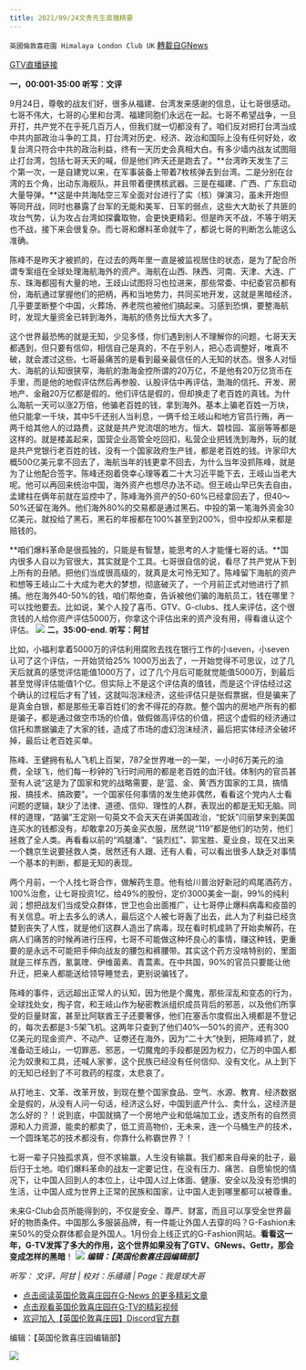 ```yaml
---
title: 2021/09/24文贵先生直播精要
---
```

`英國倫敦喜莊園 Himalaya London Club UK` [轉載自GNews](https://gnews.org/zh-hans/1554837/)

[GTV直播链接](https://gtv.org/video/id=614debaf42a8af3151a4a1ed)



**一，00:001-35:00 听写：文评**

9月24日，尊敬的战友们好，很多从福建、台湾发来感谢的信息，让七哥很感动。七哥不伟大，七哥的心里和台湾、福建同胞们永远在一起。七哥不希望战争，一旦开打，共产党不在乎死几百万人，但我们就一切都没有了。咱们反对把打台湾当成中共内部政治斗争的工具，打台湾对历史、经济、政治和国际上没有任何好处，收复台湾只符合中共的政治利益，终有一天历史会真相大白。有多少墙内战友试图阻止打台湾，包括七哥天天的喊，但是他们昨天还是跑去了。**台湾昨天发生了三个第一次，一是自建党以来，在军事装备上带着7枚核弹去到台湾。二是分别在台湾的五个角，出动东海舰队，并且带着便携核武器。三是在福建、广西、广东启动大量导弹。**这是中共海陆空三军全面对台进行了实（核）弹演习，虽未开炮但等同开战，同时也暴露了台军的无能和美军、日军的弱点，这些大大助长了共匪的攻台气势，认为攻占台湾如探囊取物，会更快更精彩。但是昨天不战，不等于明天也不战，接下来会很复杂。而七哥和爆料革命就牛了，都说七哥的判断怎么能这么准确。

陈峰不是昨天才被抓的，在过去的两年里一直是被监视居住的状态，是为了配合所谓专案组在全球处理海航海外的资产。海航在山西、陕西、河南、天津、大连、广东、珠海都囤有大量的地，王歧山试图将习也拉进来，那些常委、中纪委官员都有份，海航通过掌握他们的把柄，再和当地势力，共同买地开发，这就是黑暗经济，几乎要垄断整个中国，火葬场、养老院也被他们搞起来。习感到恐惧，要整海航时，发现大量资金已转到海外，海航的债务比恒大大多了。

这个世界最恐怖的就是无知，少见多怪，你们遇到别人不理解你的问题，七哥天天都遇到，但只要有信仰，相信自己是真的，不在乎别人，把心态调整好，唯真不破，就会渡过这些。七哥最痛苦的是看到最亲最信任的人无知的状态。很多人对恒大、海航的认知很狭窄，海航的渤海金控所谓的20万亿，不是他有20万亿货币在手里，而是他的地假评估然后再参股、认股评估中再评估，渤海的信托、开发、房地产、金融20万亿都是假的。他们评估是假的，但却换走了老百姓的真钱。为什么海航一天可以涨2万倍，他骗老百姓的钱，拿到海外。基本上骗老百姓一万块，他只能拿一千块，其中5千还别人当利息，一俩千给王岐山和地方官员行贿，再一两千给其他人的过路费，这就是共产党流氓的地方。恒大、碧桂园、富丽等等都是这样的。就是楼盖起来，国营企业高管全吃回扣，私营企业把钱洗到海外，玩的就是共产党银行老百姓的钱，没有一个国家政府生产钱，都是老百姓的钱。许家印大概500亿美元拿不回去了，海航当年的钱更拿不回去，为什么当年没抓陈峰，就是为了让他配合签字。陈峰还抱着侥幸心理等着二十大习近平能下去，王岐山当老大呢。他可以再回来统治中国，海外资产也想尽办法不动。但王岐山早已失去自由，孟建柱在俩年前就在监控中了，陈峰海外资产的50-60%已经拿回去了，但40～50%还留在海外。他们海外80%的交易都是通过黑石。中投的第一笔海外资金30亿美元，就投给了黑石，黑石的年报都在100%甚至到200%，但中投却从来都是赔钱的。

**咱们爆料革命是很孤独的，只能是有智慧，能思考的人才能懂七哥的话。**国内很多人自以为官很大，其实就是个工具。七哥很自信的说，看尽了共产党从下到上所有的丑陋。把他们当成很高级的，就真是太可怜无知了。陈峰留下海航的资产和想等王岐山二十大成为老大的梦想，彻底破灭了，一个月前正式对他进行了抓捕。他在海外40-50%的钱，咱们帮他查，告诉被他们骗的海航员工，钱在哪里？可以找他要去。比如说，某个人投了喜币、GTV、G-clubs、找人来评估，这个很贪钱的人给你资产评估5000万，你拿这个评估出来的资产没有用，得看谁认这个评估。
[![](https://spark.adobe.com/page/QMF83ThsMhVfx/images/c306266f-51d7-46a4-846a-5cc53ad930b7.jpg?asset_id=9bdd9cae-deb7-4f72-9ba5-36b140ffbba9&amp;img_etag=%224668b24c8688bbfd21f872467aec4b7c%22&amp;size=1024)](https://spark.adobe.com/page/QMF83ThsMhVfx/images/c306266f-51d7-46a4-846a-5cc53ad930b7.jpg?asset_id=9bdd9cae-deb7-4f72-9ba5-36b140ffbba9&amp;img_etag=%224668b24c8688bbfd21f872467aec4b7c%22&amp;size=1024)
**二，35:00-end. 听写：阿甘**

比如，小福利拿着5000万的评估利用腐败去找在银行工作的小seven，小seven认可了这个评估，一开始贷给25% 1000万出去了，一开始觉得不可思议，过了几天后就真的感觉评估能值1000万了，过了几个月后可能就觉能值5000万，到最后甚至觉得评估能值1个亿。但实际上不是这个评估真的值钱，而是这个评估经过这个确认的过程后才有了钱，这就叫泡沫经济，这些评估只是张假票据，但是骗来了是真金白银，都是那些无辜百姓们的舍不得花的存款。整个国内的房地产所有的都是骗子，都是通过做空市场的价值，做假做高评估的价值，把这个虚假的经济通过信托和票据骗走了大家的钱，造成了市场的虚幻泡沫经济，最后把实体经济全破坏掉，最后让老百姓买单。

陈峰、王健拥有私人飞机上百架，787全世界唯一的一架，一小时6万美元的油费，全球飞，他们每一秒钟的飞行时间用的都是老百姓的血汗钱。体制内的官员甚至有人说“这是为了国家和党的战略需要，是‘蓝、金、黄’西方国家的工具，搞情报、搞技术、搞政要”。一个国家任何事情的发生绝非偶然，看看这个党内人士看问题的逻辑，缺少了法律、道德、信仰、理性的人群，表现出的都是无知无脑。同样的道理，“路骗”王定刚一句英文不会天天在讲美国政治，“蛇妖”闫丽梦来到美国连买水的钱都没有，却敢拿20万美金买衣服，居然说“119”都是他们的功劳，他们拯救了全人类。再看看以前的“鸡腿潘”、“装烈红”、郭宝胜、夏业良，现在又出来一个魏京生说要拯救人类，居然还有人跟、还有人看，可以看出很多人缺乏对事情一个基本的判断，都是无知的表现。

两个月前，一个人找七哥合作，做解药生意。他有给川普治好新冠的鸡尾酒药方，100%治愈，让七哥投资1亿，给49%的股份，定价3000美金一副，99%的纯利润；想把战友们当成受众群体，世卫也会出面推广，让七哥停止爆料病毒和疫苗的有关信息。听上去多么的诱人，最后这个人被七哥轰了出去，此人为了利益已经贪婪到丧失了人性，就是他们这群人造出了病毒，现在看时机成熟了开始卖解药，在病人们痛苦的时候再进行压榨，七哥不可能做这种坏良心的事情，赚这种钱，更重要的是永远不可能把手伸向战友的腰包和裤腰带。其实这个药方没啥特别的，里面就是三样东西，氰氯喹、伊维菌素、青蒿素。在中共国，90%的官员只要能让他升迁，把亲人都能送给领导睡觉去，更别说骗钱了。

陈峰的事件，远远超出正常人的认知，因为他是个魔鬼，那些淫乱和变态的行为，全球找处女，掏子宫，和王岐山作为秘密教派组织成员背后的邪恶，以及他们所享受的巨量财富，甚至比阿联酋王子还要奢侈，他们在塞舌尔度假出入境都是不登记的，每次去都是3-5架飞机。这两年只查到了他们40%—50%的资产，还有300亿美元的现金资产、不动产、证劵还在海外，因为“二十大”快到，把陈峰抓了，就准备动王岐山，一切罪恶、邪恶，一切魔鬼的手段都是因为权力，亿万的中国人都沦为奴隶和工具，还喊人家爹，这个民族已经没有任何信仰、没有文化，从上到下的无知已经到了不可救药的程度，太悲哀了。

从打地主、文革、改革开放，到现在整个国家食品、空气、水源、教育、经济数据全是假的，从没有人问一句话，经济这么好，中国到底产什么、卖什么，这经济是怎么好的？！说到底，中国就搞了一个房地产业和低端加工业，透支所有的自然资源和人力资源，能卖的都卖了，低工资高物价，无未来，连一个马桶生产的技术，一个圆珠笔芯的技术都没有，你靠什么称霸世界？！

七哥一辈子只独孤求真，但不求输赢，人生没有输赢。我们都来自母亲的肚子，最后归于土地。咱们爆料革命的战友一定要记住，在没有压力、痛苦、自愿愉悦的情况下，让中国人回到人的本位上，让中国人过上体面、健康、安全以及没有恐惧的生活，让中国人成为世界上正常的民族和国家，让中国人走到哪里都可以被尊重。

未来G-Club会员所能得到的，不仅是安全、尊严、财富，而且可以享受全世界最好的物质条件。中国那么多服装品牌，有一件能让外国人去穿的吗？G-Fashion未来50%的受众群体都会是外国人。1月份会上线正式的G-Fashion网站。**看看这一年，G-TV发挥了多大的作用，这个世界如果没有了GTV、GNews、Gettr，那会变成怎样的黑暗**！
[![](https://spark.adobe.com/page/QMF83ThsMhVfx/images/9e84fe38-445c-4821-a52c-31af9d043af3.jpg?asset_id=32a59cc9-a83b-4c1a-a04b-a2468c487606&amp;img_etag=%227beea883ec0dc119b6a28f3c4a2920ed%22&amp;size=1024)](https://spark.adobe.com/page/QMF83ThsMhVfx/images/9e84fe38-445c-4821-a52c-31af9d043af3.jpg?asset_id=32a59cc9-a83b-4c1a-a04b-a2468c487606&amp;img_etag=%227beea883ec0dc119b6a28f3c4a2920ed%22&amp;size=1024)
***编辑：【英国伦敦喜庄园编辑部】***

*听写： 文评，阿甘* *| 校对：乐禧禧 | Page：我是球大哥*

- [点击阅读英国伦敦喜庄园在G-News 的更多精彩文章](https://gnews.org/zh-hans/author/himalaya_hawk/)
- [点击观看英国伦敦喜庄园在G-TV的精彩视频](https://gtv.org/web/#/UserInfo/5ee680a45bd6f123dd104807)
- [欢迎加入【英国伦敦喜庄园】Discord官方群](https://discord.gg/VsNaHaMUsy)


编辑：【英国伦敦喜庄园编辑部】

![](https://assets.gnews.org/wp-content/uploads/2021/08/41bf97c0-3bb2-4a07-ad75-91b96dc3203c.jpg)
